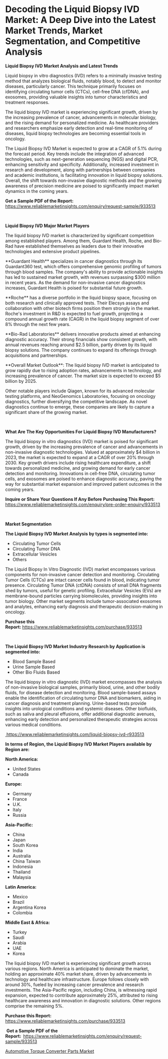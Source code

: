 <p><h1>Decoding the Liquid Biopsy IVD Market: A Deep Dive into the Latest Market Trends, Market Segmentation, and Competitive Analysis</h1></p><p><strong>Liquid Biopsy IVD Market Analysis and Latest Trends</strong></p>
<p><p>Liquid biopsy in vitro diagnostics (IVD) refers to a minimally invasive testing method that analyzes biological fluids, notably blood, to detect and monitor diseases, particularly cancer. This technique primarily focuses on identifying circulating tumor cells (CTCs), cell-free DNA (cfDNA), and exosomes, providing valuable insights into tumor characteristics and treatment responses. </p><p>The liquid biopsy IVD market is experiencing significant growth, driven by the increasing prevalence of cancer, advancements in molecular biology, and the rising demand for personalized medicine. As healthcare providers and researchers emphasize early detection and real-time monitoring of diseases, liquid biopsy technologies are becoming essential tools in oncology. </p><p>The Liquid Biopsy IVD Market is expected to grow at a CAGR of 5.1% during the forecast period. Key trends include the integration of advanced technologies, such as next-generation sequencing (NGS) and digital PCR, enhancing sensitivity and specificity. Additionally, increased investment in research and development, along with partnerships between companies and academic institutions, is facilitating innovation in liquid biopsy solutions. Overall, the shift towards non-invasive diagnostic methods and the growing awareness of precision medicine are poised to significantly impact market dynamics in the coming years.</p></p>
<p><strong>Get a Sample PDF of the Report:&nbsp;</strong> <a href="https://www.reliablemarketinsights.com/enquiry/request-sample/933513?utm_campaign=3078&utm_medium=2&utm_source=Github&utm_content=ia&utm_term=07032025&utm_id=liquid-biopsy-ivd">https://www.reliablemarketinsights.com/enquiry/request-sample/933513</a></p>
<p>&nbsp;</p>
<p><strong>Liquid Biopsy IVD Major Market Players</strong></p>
<p><p>The liquid biopsy IVD market is characterized by significant competition among established players. Among them, Guardant Health, Roche, and Bio-Rad have established themselves as leaders due to their innovative technologies and extensive product pipelines.</p><p>**Guardant Health** specializes in cancer diagnostics through its Guardant360 test, which offers comprehensive genomic profiling of tumors through blood samples. The company's ability to provide actionable insights has led to sustained market growth, with revenues surpassing $300 million in recent years. As the demand for non-invasive cancer diagnostics increases, Guardant Health is poised for substantial future growth.</p><p>**Roche** has a diverse portfolio in the liquid biopsy space, focusing on both research and clinically approved tests. Their Elecsys assays and collaboration with other biotech firms position them strongly in the market. Roche's investment in R&D is expected to fuel growth, projecting a compound annual growth rate (CAGR) in the liquid biopsy segment of over 8% through the next few years.</p><p>**Bio-Rad Laboratories** delivers innovative products aimed at enhancing diagnostic accuracy. Their strong financials show consistent growth, with annual revenues reaching around $2.5 billion, partly driven by its liquid biopsy solutions. The company continues to expand its offerings through acquisitions and partnerships.</p><p>**Overall Market Outlook**: The liquid biopsy IVD market is anticipated to grow rapidly due to rising adoption rates, advancements in technology, and increasing prevalence of cancer. The market size is expected to exceed $5 billion by 2025.</p><p>Other notable players include Qiagen, known for its advanced molecular testing platforms, and NeoGenomics Laboratories, focusing on oncology diagnostics, further diversifying the competitive landscape. As novel diagnostics continue to emerge, these companies are likely to capture a significant share of the growing market.</p></p>
<p>&nbsp;</p>
<p><strong>What Are The Key Opportunities For Liquid Biopsy IVD Manufacturers?</strong></p>
<p><p>The liquid biopsy in vitro diagnostics (IVD) market is poised for significant growth, driven by the increasing prevalence of cancer and advancements in non-invasive diagnostic technologies. Valued at approximately $4 billion in 2023, the market is expected to expand at a CAGR of over 20% through 2030. Key growth drivers include rising healthcare expenditure, a shift towards personalized medicine, and growing demand for early cancer detection and monitoring. Innovations in cell-free DNA, circulating tumor cells, and exosomes are poised to enhance diagnostic accuracy, paving the way for substantial market expansion and improved patient outcomes in the coming years.</p></p>
<p><strong>Inquire or Share Your Questions If Any Before Purchasing This Report:</strong> <a href="https://www.reliablemarketinsights.com/enquiry/pre-order-enquiry/933513?utm_campaign=3078&utm_medium=2&utm_source=Github&utm_content=ia&utm_term=07032025&utm_id=liquid-biopsy-ivd">https://www.reliablemarketinsights.com/enquiry/pre-order-enquiry/933513</a></p>
<p>&nbsp;</p>
<p><strong>Market Segmentation</strong></p>
<p><strong>The Liquid Biopsy IVD Market Analysis by types is segmented into:</strong></p>
<p><ul><li>Circulating Tumor Cells</li><li>Circulating Tumor DNA</li><li>Extracellular Vesicles</li><li>Others</li></ul></p>
<p><p>The Liquid Biopsy In Vitro Diagnostic (IVD) market encompasses various components for non-invasive cancer detection and monitoring. Circulating Tumor Cells (CTCs) are intact cancer cells found in blood, indicating tumor presence. Circulating Tumor DNA (ctDNA) consists of small DNA fragments shed by tumors, useful for genetic profiling. Extracellular Vesicles (EVs) are membrane-bound particles carrying biomolecules, providing insights into tumor biology. Other market segments include tumor-associated exosomes and analytes, enhancing early diagnosis and therapeutic decision-making in oncology.</p></p>
<p><strong>Purchase this Report:&nbsp;</strong><a href="https://www.reliablemarketinsights.com/purchase/933513?utm_campaign=3078&utm_medium=2&utm_source=Github&utm_content=ia&utm_term=07032025&utm_id=liquid-biopsy-ivd">https://www.reliablemarketinsights.com/purchase/933513</a></p>
<p>&nbsp;</p>
<p><strong>The Liquid Biopsy IVD Market Industry Research by Application is segmented into:</strong></p>
<p><ul><li>Blood Sample Based</li><li>Urine Sample Based</li><li>Other Bio Fluids Based</li></ul></p>
<p><p>The liquid biopsy in vitro diagnostic (IVD) market encompasses the analysis of non-invasive biological samples, primarily blood, urine, and other bodily fluids, for disease detection and monitoring. Blood sample-based assays enable the identification of circulating tumor DNA and biomarkers, aiding in cancer diagnosis and treatment planning. Urine-based tests provide insights into urological conditions and systemic diseases. Other biofluids, such as saliva and pleural effusions, offer additional diagnostic avenues, enhancing early detection and personalized therapeutic strategies across various medical conditions.</p></p>
<p><a href="https://www.reliablemarketinsights.com/liquid-biopsy-ivd-r933513?utm_campaign=3078&utm_medium=2&utm_source=Github&utm_content=ia&utm_term=07032025&utm_id=liquid-biopsy-ivd">&nbsp;https://www.reliablemarketinsights.com/liquid-biopsy-ivd-r933513</a></p>
<p><strong>In terms of Region, the Liquid Biopsy IVD Market Players available by Region are:</strong></p>
<p>
    <p> <strong> North America: </strong>
        <ul>
            <li>United States</li>
            <li>Canada</li>
        </ul>
        </p> 
    <p> <strong> Europe: </strong>
        <ul>
            <li>Germany</li>
            <li>France</li>
            <li>U.K.</li>
            <li>Italy</li>
            <li>Russia</li>
        </ul>
        </p> 
    <p> <strong> Asia-Pacific: </strong>
        <ul>
            <li>China</li>
            <li>Japan</li>
            <li>South Korea</li>
            <li>India</li>
            <li>Australia</li>
            <li>China Taiwan</li>
            <li>Indonesia</li>
            <li>Thailand</li>
            <li>Malaysia</li>
        </ul>
        </p> 
    <p> <strong> Latin America: </strong>
        <ul>
            <li>Mexico</li>
            <li>Brazil</li>
            <li>Argentina Korea</li>
            <li>Colombia</li>
        </ul>
        </p> 
    <p> <strong> Middle East & Africa: </strong>
        <ul>
            <li>Turkey</li>
            <li>Saudi</li>
            <li>Arabia</li>
            <li>UAE</li>
            <li>Korea</li>
        </ul>
    </p>
    </p>
<p><p>The liquid biopsy IVD market is experiencing significant growth across various regions. North America is anticipated to dominate the market, holding an approximate 40% market share, driven by advancements in technology and healthcare infrastructure. Europe follows closely with around 30%, fueled by increasing cancer prevalence and research investments. The Asia-Pacific region, including China, is witnessing rapid expansion, expected to contribute approximately 25%, attributed to rising healthcare awareness and innovation in diagnostic solutions. Other regions comprise the remaining 5%.</p></p>
<p><strong>Purchase this Report: </strong><a href="https://www.reliablemarketinsights.com/purchase/933513?utm_campaign=3078&utm_medium=2&utm_source=Github&utm_content=ia&utm_term=07032025&utm_id=liquid-biopsy-ivd">https://www.reliablemarketinsights.com/purchase/933513</a></p>
<p>&nbsp;<strong>Get a Sample PDF of the Report:&nbsp;&nbsp;</strong><a href="https://www.reliablemarketinsights.com/enquiry/request-sample/933513?utm_campaign=3078&utm_medium=2&utm_source=Github&utm_content=ia&utm_term=07032025&utm_id=liquid-biopsy-ivd">https://www.reliablemarketinsights.com/enquiry/request-sample/933513</a></p>
<p><strong></strong></p>
<p><p><a href="https://github.com/darenph8er/Market-Research-Report-List-1/blob/main/automotive-torque-converter-parts-market.md?utm_campaign=3078&utm_medium=2&utm_source=Github&utm_content=ia&utm_term=07032025&utm_id=liquid-biopsy-ivd">Automotive Torque Converter Parts Market</a></p></p>